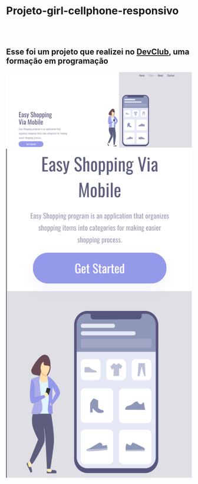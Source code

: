 # Projeto-girl-cellphone-responsivo
<br>
<br>
<h2>Esse foi um projeto que realizei no <a href="https://rodolfomori.com.br/devclub">DevClub</a>, uma formação em programação</h2>

<img src="https://github.com/Cleber-Dev23/Projeto-girl-cellphone-responsivo/blob/master/assets/Desktop.png?raw=true" />
<br>
<img src="https://github.com/Cleber-Dev23/Projeto-girl-cellphone-responsivo/blob/master/assets/Mobile.png?raw=true" />
